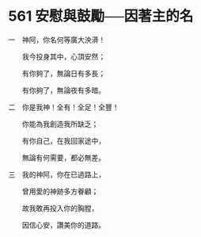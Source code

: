 # 561 安慰與鼓勵──因著主的名

一　神阿，你名何等廣大泱漭！

　　我今投身其中，心頂安然；

　　有你夠了，無論日有多長；

　　有你夠了，無論夜有多暗。

二　你是我神！全有！全足！全豐！

　　你能為我創造我所缺乏；

　　有你自己，在我回家途中，

　　無論有何需要，都必無差。

三　我的神阿，你在已過路上，

　　曾用愛的神跡多方眷顧；

　　故我敢再投入你的胸膛，

　　因信心安，讚美你的道路。

